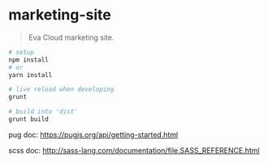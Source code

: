 # marketing-site

> Eva Cloud marketing site.

```bash
# setup
npm install
# or
yarn install

# live reload when developing
grunt

# build into 'dist'
grunt build
```

pug doc: https://pugjs.org/api/getting-started.html

scss doc: http://sass-lang.com/documentation/file.SASS_REFERENCE.html
